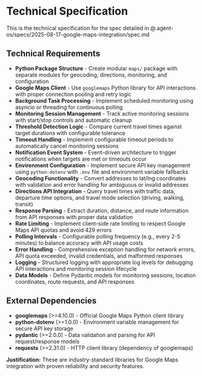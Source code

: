 # Technical Specification

This is the technical specification for the spec detailed in @.agent-os/specs/2025-08-17-google-maps-integration/spec.md

## Technical Requirements

- **Python Package Structure** - Create modular `maps/` package with separate modules for geocoding, directions, monitoring, and configuration
- **Google Maps Client** - Use `googlemaps` Python library for API interactions with proper connection pooling and retry logic
- **Background Task Processing** - Implement scheduled monitoring using asyncio or threading for continuous polling
- **Monitoring Session Management** - Track active monitoring sessions with start/stop controls and automatic cleanup
- **Threshold Detection Logic** - Compare current travel times against target durations with configurable tolerance
- **Timeout Handling** - Implement configurable timeout periods to automatically cancel monitoring sessions
- **Notification Event System** - Event-driven architecture to trigger notifications when targets are met or timeouts occur
- **Environment Configuration** - Implement secure API key management using `python-dotenv` with `.env` file and environment variable fallbacks
- **Geocoding Functionality** - Convert addresses to lat/lng coordinates with validation and error handling for ambiguous or invalid addresses
- **Directions API Integration** - Query travel times with traffic data, departure time options, and travel mode selection (driving, walking, transit)
- **Response Parsing** - Extract duration, distance, and route information from API responses with proper data validation
- **Rate Limiting** - Implement client-side rate limiting to respect Google Maps API quotas and avoid 429 errors
- **Polling Intervals** - Configurable polling frequency (e.g., every 2-5 minutes) to balance accuracy with API usage costs
- **Error Handling** - Comprehensive exception handling for network errors, API quota exceeded, invalid credentials, and malformed responses
- **Logging** - Structured logging with appropriate log levels for debugging API interactions and monitoring session lifecycle
- **Data Models** - Define Pydantic models for monitoring sessions, location coordinates, route requests, and API responses

## External Dependencies

- **googlemaps** (>=4.10.0) - Official Google Maps Python client library
- **python-dotenv** (>=1.0.0) - Environment variable management for secure API key storage
- **pydantic** (>=2.0.0) - Data validation and parsing for API request/response models
- **requests** (>=2.31.0) - HTTP client library (dependency of googlemaps)

**Justification:** These are industry-standard libraries for Google Maps integration with proven reliability and security features.